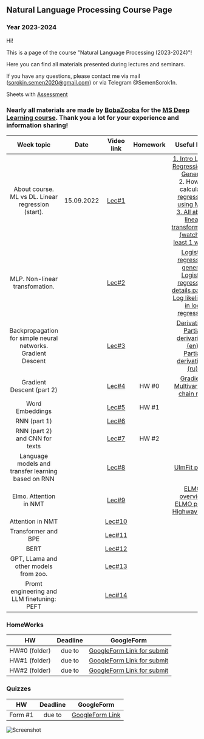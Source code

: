 ## Natural Language Processing Course Page 
### Year 2023-2024

Hi!

This is a page of the course "Natural Language Processing (2023-2024)"! 

Here you can find all materials presented during lectures and seminars.

If you have any questions, please contact me via mail (sorokin.semen2020@gmail.com) or via Telegram @SemenSorok1n. 

Sheets with [Assessment](https://docs.google.com/spreadsheets/d/1Iw8-YfB-3DbnVMBIt0nU2C0MmbNYq1A0NUDnXVeHTys/edit?usp=sharing)

### Nearly all materials are made by [BobaZooba](https://github.com/BobaZooba) for the [MS Deep Learning course](https://github.com/BobaZooba/DeepNLP). Thank you a lot for your experience and information sharing!


|                          Week topic                          |    Date    | Video link |                 Homework                  |                                                                                                                                                                          Useful links                                                                                                                                                                          |
|:------------------------------------------------------------:|:----------:|:----------:|:-----------------------------------------:|:--------------------------------------------------------------------------------------------------------------------------------------------------------------------------------------------------------------------------------------------------------------------------------------------------------------------------------------------------------------:|
|      About course. ML vs DL. Linear regression (start).      | 15.09.2022 | [Lec#1]()  |  | [1. Intro Linear Regression. In General](https://www.youtube.com/watch?v=owI7zxCqNY0) <br/> 2. How to calculate [regression using MSE](https://youtube.com/playlist?list=PLF596A4043DBEAE9C) <br/> [3. All about linear transformation (watch at least 1 week)](https://www.khanacademy.org/math/linear-algebra/matrix-transformations#linear-transformations) |
|                MLP. Non-linear transfomation.                |            | [Lec#2]()  |                                           |                                                  [Logistic regression general](https://www.youtube.com/watch?v=yIYKR4sgzI8) <br/>  [Logistic regression details part #1](https://www.youtube.com/watch?v=vN5cNN2-HWE)    <br/>[Log likelihood in log regression](https://www.youtube.com/watch?v=BfKanl1aSG0)                                                  |
| Backpropagation for simple neural networks. Gradient Descent |            | [Lec#3]()  |                                           |                  [Derivatives](https://www.youtube.com/watch?v=5yfh5cf4-0w) <br/>[Partial derivarives (en)](https://www.khanacademy.org/math/multivariable-calculus/multivariable-derivatives/partial-derivatives/v/partial-derivatives-introduction)<br/> [Partial derivatives (ru)](http://mathprofi.ru/chastnye_proizvodnye_primery.html)                   |
|                  Gradient Descent (part 2)                   |            | [Lec#4]()  |                   HW #0                   |                  [Gradient](https://www.khanacademy.org/math/multivariable-calculus/multivariable-derivatives/gradient-and-directional-derivatives/v/gradient)  <br/>       [Multivariable chain rule](https://www.khanacademy.org/math/multivariable-calculus/multivariable-derivatives/multivariable-chain-rule/v/multivariable-chain-rule)                  |
|                       Word Embeddings                        |            | [Lec#5]()  |                   HW #1                   |                                                                                                                                                                                                                                                                                                                                                                |
|                         RNN (part 1)                         |            | [Lec#6]()  |                                           |                                                                                                                                                                                                                                                                                                                                                                |
|                RNN (part 2) and CNN for texts                |            | [Lec#7]()  |                   HW #2                   |                                                                                                                                                                                                                                                                                                                                                                |
|      Language models and transfer learning based on RNN      |            | [Lec#8]()  |                                           |                                                                                                                                                        [UlmFit paper](https://arxiv.org/pdf/1801.06146)                                                                                                                                                        |
|                    Elmo. Attention in NMT                    |            | [Lec#9]()  |                                           |                     [ELMO overview](https://www.analyticsvidhya.com/blog/2019/03/learn-to-use-elmo-to-extract-features-from-text/)  <br/>  [ELMO paper](https://arxiv.org/pdf/1802.05365.pdf)  <br/> [Highway layer](https://towardsdatascience.com/review-highway-networks-gating-function-to-highway-image-classification-5a33833797b5)                      |
|                       Attention in NMT                       |            | [Lec#10]() |                                           |                                       |
|                     Transformer and BPE                      |            | [Lec#11]() |                                           |                                          |
|                             BERT                             |            | [Lec#12]() |                                           |                                          |
|            GPT, LLama and other models from zoo.             |            | [Lec#13]() |                                           |                                          |
|         Promt engineering and LLM finetuning:  PEFT          |            | [Lec#14]() |                                           |                                          |


### HomeWorks
|      HW       |  Deadline   |                            GoogleForm                             |
|:-------------:|:-----------:|:-----------------------------------------------------------------:|
| HW#0 (folder) |   due to    | [GoogleForm Link for submit]() |
| HW#1 (folder) |   due to    | [GoogleForm Link for submit]() |
| HW#2 (folder) |   due to    | [GoogleForm Link for submit]() |

### Quizzes
|   HW    |   Deadline   |                       GoogleForm                       |
|:-------:|:------------:|:------------------------------------------------------:|
| Form #1 | due to  | [GoogleForm Link]() |



![Screenshot](Natural-language-processing.jpeg)



